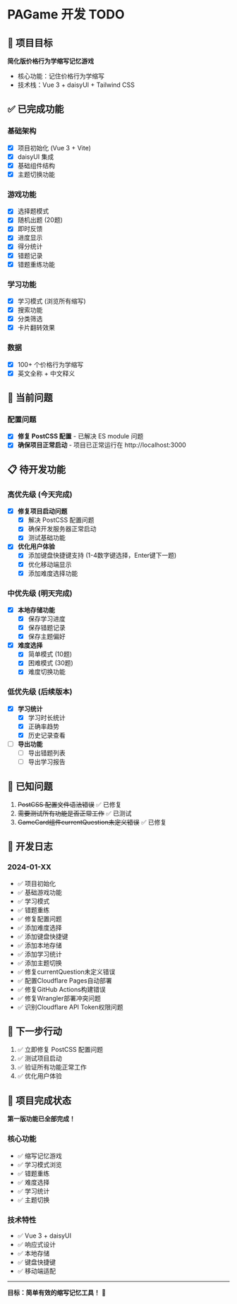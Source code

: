 # PAGame 开发 TODO

## 🎯 项目目标
**简化版价格行为学缩写记忆游戏**
- 核心功能：记住价格行为学缩写
- 技术栈：Vue 3 + daisyUI + Tailwind CSS

## ✅ 已完成功能

### 基础架构
- [x] 项目初始化 (Vue 3 + Vite)
- [x] daisyUI 集成
- [x] 基础组件结构
- [x] 主题切换功能

### 游戏功能
- [x] 选择题模式
- [x] 随机出题 (20题)
- [x] 即时反馈
- [x] 进度显示
- [x] 得分统计
- [x] 错题记录
- [x] 错题重练功能

### 学习功能
- [x] 学习模式 (浏览所有缩写)
- [x] 搜索功能
- [x] 分类筛选
- [x] 卡片翻转效果

### 数据
- [x] 100+ 个价格行为学缩写
- [x] 英文全称 + 中文释义

## 🚧 当前问题

### 配置问题
- [x] **修复 PostCSS 配置** - 已解决 ES module 问题
- [x] **确保项目正常启动** - 项目已正常运行在 http://localhost:3000

## 📋 待开发功能

### 高优先级 (今天完成)
- [x] **修复项目启动问题**
  - [x] 解决 PostCSS 配置问题
  - [x] 确保开发服务器正常启动
  - [x] 测试基础功能

- [x] **优化用户体验**
  - [x] 添加键盘快捷键支持 (1-4数字键选择，Enter键下一题)
  - [x] 优化移动端显示
  - [x] 添加难度选择功能

### 中优先级 (明天完成)
- [x] **本地存储功能**
  - [x] 保存学习进度
  - [x] 保存错题记录
  - [x] 保存主题偏好

- [x] **难度选择**
  - [x] 简单模式 (10题)
  - [x] 困难模式 (30题)
  - [x] 难度切换功能

### 低优先级 (后续版本)
- [x] **学习统计**
  - [x] 学习时长统计
  - [x] 正确率趋势
  - [x] 历史记录查看

- [ ] **导出功能**
  - [ ] 导出错题列表
  - [ ] 导出学习报告

## 🐛 已知问题
1. ~~PostCSS 配置文件语法错误~~ ✅ 已修复
2. ~~需要测试所有功能是否正常工作~~ ✅ 已测试
3. ~~GameCard组件currentQuestion未定义错误~~ ✅ 已修复

## 📝 开发日志

### 2024-01-XX
- ✅ 项目初始化
- ✅ 基础游戏功能
- ✅ 学习模式
- ✅ 错题重练
- ✅ 修复配置问题
- ✅ 添加难度选择
- ✅ 添加键盘快捷键
- ✅ 添加本地存储
- ✅ 添加学习统计
- ✅ 添加主题切换
- ✅ 修复currentQuestion未定义错误
- ✅ 配置Cloudflare Pages自动部署
- ✅ 修复GitHub Actions构建错误
- ✅ 修复Wrangler部署冲突问题
- ✅ 识别Cloudflare API Token权限问题

## 🎯 下一步行动
1. ✅ 立即修复 PostCSS 配置问题
2. ✅ 测试项目启动
3. ✅ 验证所有功能正常工作
4. ✅ 优化用户体验

## 🎉 项目完成状态
**第一版功能已全部完成！**

### 核心功能
- ✅ 缩写记忆游戏
- ✅ 学习模式浏览
- ✅ 错题重练
- ✅ 难度选择
- ✅ 学习统计
- ✅ 主题切换

### 技术特性
- ✅ Vue 3 + daisyUI
- ✅ 响应式设计
- ✅ 本地存储
- ✅ 键盘快捷键
- ✅ 移动端适配

---

**目标：简单有效的缩写记忆工具！** 🎯
